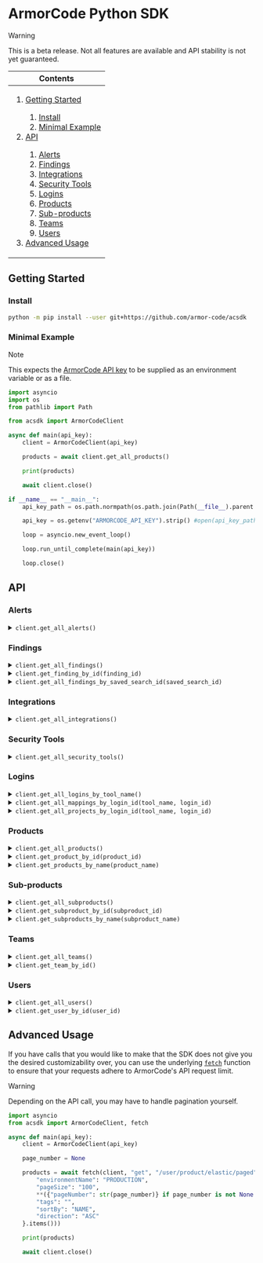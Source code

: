 <!-- <img height="128px" width="128px" align="right" /> -->

# ArmorCode Python SDK

> [!WARNING]
> This is a beta release. Not all features are available and API stability is not yet guaranteed.

<table>
	<thead>
		<tr>
			<th align="center"><strong>Contents</strong></th>
		</tr>
	</thead>
	<tbody>
		<tr>
			<td>
				<ol>
					<li><a href="#getting-started">Getting Started</a></li>
					<ol>
						<li><a href="#install">Install</a></li>
						<li><a href="#minimal-example">Minimal Example</a></li>
					</ol>
					<li><a href="#api">API</a></li>
					<ol>
						<li><a href="#alerts">Alerts</a></li>
						<li><a href="#findings">Findings</a></li>
						<li><a href="#integrations">Integrations</a></li>
						<li><a href="#security-tools">Security Tools</a></li>
						<li><a href="#logins">Logins</a></li>
						<li><a href="#products">Products</a></li>
						<li><a href="#sub-products">Sub-products</a></li>
						<li><a href="#teams">Teams</a></li>
						<li><a href="#users">Users</a></li>
					</ol>
					<li><a href="#advanced-usage">Advanced Usage</a></li>
				</ol>
			</td>
		</tr>
	</tbody>
</table>


## Getting Started

### Install

```sh
python -m pip install --user git+https://github.com/armor-code/acsdk
```

### Minimal Example

> [!Note]
> This expects the [ArmorCode API key](https://support.armorcode.com/hc/en-us/articles/19447589108499-Generating-ArmorCode-API-Key) to be supplied as an environment variable or as a file.

```python
import asyncio
import os
from pathlib import Path

from acsdk import ArmorCodeClient

async def main(api_key):
    client = ArmorCodeClient(api_key)

    products = await client.get_all_products()

    print(products)

    await client.close()

if __name__ == "__main__":
    api_key_path = os.path.normpath(os.path.join(Path(__file__).parent.absolute(), "ArmorCode_API_key.txt"))

    api_key = os.getenv("ARMORCODE_API_KEY").strip() #open(api_key_path, "r").read().strip()

    loop = asyncio.new_event_loop()

    loop.run_until_complete(main(api_key))

    loop.close()
```

## API

### Alerts

<details><summary><code>client.get_all_alerts()</code></summary>

#### Example:

<table>
	<tbody>
		<tr>
			<th width="441"><strong>Python</strong></td>
			<th width="441"><strong>REST</strong></td>
		</tr>
		<tr>
			<td>

```python
alerts = await client.get_all_alerts()
```
</td>
			<td>

```http
GET https://app.armorcode.com/api/alerts
    ?severity=CRITICAL,HIGH
    &page=0
    &size=10
    &sort=createdAt,desc
```
</td>
		</tr>
	</tbody>
</table>

#### Response:

```json
{
    "content": [
        {
            "id": "A-1",
            "severity": "MEDIUM",
            "status": "OPEN",
            "armorcodeTicketId": "null",
            "ticketUrl": null,
            "title": "1 new GITLAB repository synced for installation 11214",
            "description": "1 new GITLAB repository synced for installation 11214",
            "product": {
                "id": null,
                "name": null
            },
            "subProduct": {
                "id": null,
                "name": null
            },
            "environment": {
                "id": null,
                "name": null
            },
            "createdAt": 1718025431642,
            "updatedAt": 1718025431642,
            "assignee": {
                "id": null,
                "name": null
            },
            "sourceName": "GIT_NEW_REPO_SYNCED",
            "notificationId": null,
            "state": "UNREAD",
            "payload": "{\"installationName\":\"INSTALLATION_NAME\",\"loginId\":11214,\"installationId\":11214,\"toolName\":\"GITLAB\"}",
            "category": "Integration"
        }
    ],
    "pageable": {
        "pageNumber": 0,
        "pageSize": 100,
        "sort": {
            "empty": false,
            "sorted": true,
            "unsorted": false
        },
        "offset": 0,
        "paged": true,
        "unpaged": false
    },
    "last": true,
    "totalElements": 1,
    "totalPages": 1,
    "first": true,
    "size": 100,
    "number": 0,
    "sort": {
        "empty": false,
        "sorted": true,
        "unsorted": false
    },
    "numberOfElements": 1,
    "empty": false
}
```

</details>

### Findings

<details><summary><code>client.get_all_findings()</code></summary>

#### Example:

<table>
	<tbody>
		<tr>
			<th width="441"><strong>Python</strong></td>
			<th width="441"><strong>REST</strong></td>
		</tr>
		<tr>
			<td>

```python
findings = await client.get_all_findings()
```
</td>
			<td>

```http
POST https://app.armorcode.com/user/findings/
Content-Type: application/json

{
    "filters": {},
    "ignoreDuplicate": true,
    "ignoreMitigated": null,
    "sort": "",
    "sortColumns": [],
    "ticketStatusRequired": true,
    "page": 0,
    "size": 100
}
```
</td>
		</tr>
	</tbody>
</table>

#### Response:

```json
{
    "content": [
        {
            "ruleId": [
                "1.327",
                "1.20"
            ],
            "mitigation": "Patched version: 4.2.2",
            "impact": null,
            "stepsToReproduce": null,
            "description": "Versions 4.2.1 and earlier of `jsonwebtoken` are affected by a verification bypass vulnerability. This is a result of weak validation of the JWT algorithm type, occuring when an attacker is allowed to arbitrarily specify the JWT algorithm.\n\n\n\n\n## Recommendation\n\nUpdate to version 4.2.2 or later.\n\n ### References: \n- https://nvd.nist.gov/vuln/detail/CVE-2015-9235\n- https://github.com/auth0/node-jsonwebtoken/commit/1bb584bc382295eeb7ee8c4452a673a77a68b687\n- https://auth0.com/blog/2015/03/31/critical-vulnerabilities-in-json-web-token-libraries/\n- https://github.com/advisories/GHSA-c7hr-j4mj-j2w6\n- https://www.npmjs.com/advisories/17\n- https://www.timmclean.net/2015/02/25/jwt-alg-none.html",
            "source": "Dependabot",
            "severity": "CRITICAL",
            "armorcodeCategory": "Secrets",
            "findingCategory": "Vulnerability",
            "category": "Vulnerability",
            "status": "OPEN",
            "productStatus": "Active",
            "subProductStatuses": "Active",
            "id": 659573042,
            "tid": 161,
            "policy": null,
            "lastUpdated": 1717526668000,
            "createdAt": 1715361339000,
            "externalMappings": {},
            "title": "jsonwebtoken : = 0.4.0 - Verification Bypass in jsonwebtoken",
            "armorcodeTicket": [],
            "toolSeverity": "CRITICAL",
            "cwe": [
                "20"
            ],
            "cve": [
                "CVE-2015-9235"
            ],
            "product": {
                "id": 158036,
                "name": "PRODUCT_NAME"
            },
            "subProduct": {
                "id": 346991,
                "name": "SUBPRODUCT_NAME"
            },
            "environment": {
                "id": 679687,
                "name": "Production"
            },
            "securityOwner": {
                "id": null,
                "name": null
            },
            "owner": {
                "id": null,
                "name": null
            },
            "developer": "bjenkins-armorcode@gmail.com",
            "developerName": "Brian Jenkins",
            "toolId": "RVA_kwDOLpS_Gc8AAAABR2PYgQ",
            "filePath": "package.json",
            "url": "https://github.com/bjenkins-armorcode/juice-shop/security/dependabot/1",
            "lineNumber": null,
            "mitigated": false,
            "scan": 19280155,
            "scanType": [
                "SCA"
            ],
            "analysisType": "STATIC",
            "similarFindings": null,
            "additionalDetails": {
                "COMMIT_MESSAGE": "Import juice-shop",
                "FIXED_BY_DEVELOPER_EMAIL": "bjenkins-armorcode@gmail.com",
                "isCISAKEV": false,
                "FIXED_COMMIT_MESSAGE": "Import juice-shop",
                "cvssVectorV2": "CVSS:3.0/AV:N/AC:L/PR:N/UI:N/S:U/C:H/I:H/A:H",
                "COMMIT_URL": "https://github.com/bjenkins-armorcode/juice-shop/commit/71513add1e6e56dc66395fdc7f405e7eb8953d31",
                "cvssVectorV3": "CVSS:3.0/AV:N/AC:L/PR:N/UI:N/S:U/C:H/I:H/A:H",
                "epssScore": 0.75142,
                "repositoryName": "bjenkins-armorcode/juice-shop",
                "FIXED_COMMIT_URL": "https://github.com/bjenkins-armorcode/juice-shop/commit/71513add1e6e56dc66395fdc7f405e7eb8953d31",
                "componentFixVersions": "4.2.2",
                "repositoryUrl": "https://github.com/bjenkins-armorcode/juice-shop",
                "cveUsed": "CVE-2015-9235",
                "aeName": "Production",
                "exploited": false,
                "FIXED_BY_DEVELOPER_NAME": "Brian Jenkins",
                "dateSource": "tool",
                "scanType": "SCA",
                "toolFindingStatus": "OPEN",
                "category": "Vulnerability",
                "aatiScore": 8.04,
                "toolStatusOriginal": "OPEN",
                "cvePublishedDate": 1527625740000,
                "cveLastModifiedVulDate": 1570662900000
            },
            "slaBreached": true,
            "unsupressTime": null,
            "componentName": "jsonwebtoken",
            "componentVersion": "= 0.4.0",
            "slaDueDate": 1715019036000,
            "triageDueDate": 1714587036000,
            "remediationDueDate": null,
            "underReview": null,
            "proposedData": null,
            "tagsMetaMap": {
                "SUBPRODUCT": []
            },
            "team": {
                "id": null,
                "name": null
            },
            "tags": [],
            "foundOn": 1714414236000,
            "foundOnDate": 1714414236000,
            "baseScore": 9.8,
            "impactScore": 5.9,
            "exploitabilityScore": 3.9,
            "publishedDate": 1527625740000,
            "lastModifiedDate": 1570662900000,
            "issueResolved": null,
            "toolFindingStatus": "OPEN",
            "toolStatusOriginal": null,
            "cvssVector": "CVSS:3.0/AV:N/AC:L/PR:N/UI:N/S:U/C:H/I:H/A:H",
            "newUrl": null,
            "findingScore": 5.1,
            "riskScore": null,
            "armorcodeProjects": null,
            "vendor": null,
            "subProductVersion": null,
            "productVersion": null,
            "mitigatedAt": null,
            "lastTriagedDate": null,
            "lastConfirmDate": null,
            "lastFalsePositiveDate": null,
            "lastOpenDate": 1715361339930,
            "lastAcceptRiskDate": null,
            "lastSuppressDate": null,
            "lastSeenDate": 1715299200000,
            "lastTriagedDateTime": null,
            "lastConfirmDateTime": null,
            "lastFalsePositiveDateTime": null,
            "lastOpenDateTime": 1715361339000,
            "lastAcceptRiskDateTime": null,
            "lastSuppressDateTime": null,
            "lastControlledDateTime": null,
            "lastInProgressDateTime": null,
            "lastTriageDateTime": null,
            "indirectExportFields": null,
            "assetScore": null,
            "comments": null,
            "history": null,
            "exploitMetaInfo": null,
            "attachments": null,
            "tagsUsedForAssetScore": [],
            "versionFindingsCount": null,
            "correlatedFindingsCount": null,
            "vmHostIpAddresses": null,
            "riskRegisters": null,
            "ctiScore": null,
            "cwesStrings": [
                "CWE-20"
            ],
            "assessment": []
        }
    ],
    "pageable": {
        "pageNumber": 0,
        "pageSize": 100,
        "sort": {
            "sorted": true,
            "empty": false,
            "unsorted": false
        },
        "offset": 0,
        "paged": true,
        "unpaged": false
    },
    "last": false,
    "totalElements": 1,
    "totalPages": 1,
    "first": true,
    "size": 100,
    "number": 0,
    "sort": {
        "sorted": true,
        "empty": false,
        "unsorted": false
    },
    "numberOfElements": 1,
    "empty": false
}
```

</details>

<details><summary><code>client.get_finding_by_id(finding_id)</code></summary>

#### Example:

<table>
	<tbody>
		<tr>
			<th width="441"><strong>Python</strong></td>
			<th width="441"><strong>REST</strong></td>
		</tr>
		<tr>
			<td>

```python
finding = await client.get_finding_by_id(finding_id)
```
</td>
			<td>

```http
GET https://app.armorcode.com/user/findings/{{finding_id}}
```
</td>
		</tr>
	</tbody>
</table>

#### Response:

```json
{
    "ruleId": [
        "1.327",
        "1.20"
    ],
    "mitigation": "Patched version: 4.2.2",
    "impact": null,
    "stepsToReproduce": null,
    "description": "Versions 4.2.1 and earlier of `jsonwebtoken` are affected by a verification bypass vulnerability. This is a result of weak validation of the JWT algorithm type, occuring when an attacker is allowed to arbitrarily specify the JWT algorithm.\n\n\n\n\n## Recommendation\n\nUpdate to version 4.2.2 or later.\n\n ### References: \n- https://nvd.nist.gov/vuln/detail/CVE-2015-9235\n- https://github.com/auth0/node-jsonwebtoken/commit/1bb584bc382295eeb7ee8c4452a673a77a68b687\n- https://auth0.com/blog/2015/03/31/critical-vulnerabilities-in-json-web-token-libraries/\n- https://github.com/advisories/GHSA-c7hr-j4mj-j2w6\n- https://www.npmjs.com/advisories/17\n- https://www.timmclean.net/2015/02/25/jwt-alg-none.html",
    "source": "Dependabot",
    "severity": "CRITICAL",
    "armorcodeCategory": "Secrets",
    "findingCategory": "Vulnerability",
    "category": "Vulnerability",
    "status": "OPEN",
    "productStatus": "Active",
    "subProductStatuses": "Active",
    "id": 659573042,
    "tid": 161,
    "policy": null,
    "lastUpdated": 1717526668000,
    "createdAt": 1715361339000,
    "externalMappings": {},
    "title": "jsonwebtoken : = 0.4.0 - Verification Bypass in jsonwebtoken",
    "armorcodeTicket": [],
    "toolSeverity": "CRITICAL",
    "cwe": [
        "20"
    ],
    "cve": [
        "CVE-2015-9235"
    ],
    "product": {
        "id": 158036,
        "name": "PRODUCT_NAME"
    },
    "subProduct": {
        "id": 346991,
        "name": "SUBPRODUCT_NAME"
    },
    "environment": {
        "id": 679687,
        "name": "Production"
    },
    "securityOwner": {
        "id": null,
        "name": null
    },
    "owner": {
        "id": null,
        "name": null
    },
    "developer": "bjenkins-armorcode@gmail.com",
    "developerName": "Brian Jenkins",
    "toolId": "RVA_kwDOLpS_Gc8AAAABR2PYgQ",
    "filePath": "package.json",
    "url": "https://github.com/bjenkins-armorcode/juice-shop/security/dependabot/1",
    "lineNumber": null,
    "mitigated": false,
    "scan": 19280155,
    "scanType": [
        "SCA"
    ],
    "analysisType": "STATIC",
    "similarFindings": null,
    "additionalDetails": {
        "COMMIT_MESSAGE": "Import juice-shop",
        "FIXED_BY_DEVELOPER_EMAIL": "bjenkins-armorcode@gmail.com",
        "isCISAKEV": false,
        "FIXED_COMMIT_MESSAGE": "Import juice-shop",
        "cvssVectorV2": "CVSS:3.0/AV:N/AC:L/PR:N/UI:N/S:U/C:H/I:H/A:H",
        "COMMIT_URL": "https://github.com/bjenkins-armorcode/juice-shop/commit/71513add1e6e56dc66395fdc7f405e7eb8953d31",
        "cvssVectorV3": "CVSS:3.0/AV:N/AC:L/PR:N/UI:N/S:U/C:H/I:H/A:H",
        "epssScore": 0.75142,
        "repositoryName": "bjenkins-armorcode/juice-shop",
        "FIXED_COMMIT_URL": "https://github.com/bjenkins-armorcode/juice-shop/commit/71513add1e6e56dc66395fdc7f405e7eb8953d31",
        "componentFixVersions": "4.2.2",
        "repositoryUrl": "https://github.com/bjenkins-armorcode/juice-shop",
        "cveUsed": "CVE-2015-9235",
        "aeName": "Production",
        "exploited": false,
        "FIXED_BY_DEVELOPER_NAME": "Brian Jenkins",
        "dateSource": "tool",
        "scanType": "SCA",
        "toolFindingStatus": "OPEN",
        "category": "Vulnerability",
        "aatiScore": 8.04,
        "toolStatusOriginal": "OPEN",
        "cvePublishedDate": 1527625740000,
        "cveLastModifiedVulDate": 1570662900000
    },
    "slaBreached": true,
    "unsupressTime": null,
    "componentName": "jsonwebtoken",
    "componentVersion": "= 0.4.0",
    "slaDueDate": 1715019036000,
    "triageDueDate": 1714587036000,
    "remediationDueDate": null,
    "underReview": null,
    "proposedData": null,
    "tagsMetaMap": {
        "SUBPRODUCT": []
    },
    "team": {
        "id": null,
        "name": null
    },
    "tags": [],
    "foundOn": 1714414236000,
    "foundOnDate": 1714414236000,
    "baseScore": 9.8,
    "impactScore": 5.9,
    "exploitabilityScore": 3.9,
    "publishedDate": 1527625740000,
    "lastModifiedDate": 1570662900000,
    "issueResolved": null,
    "toolFindingStatus": "OPEN",
    "toolStatusOriginal": null,
    "cvssVector": "CVSS:3.0/AV:N/AC:L/PR:N/UI:N/S:U/C:H/I:H/A:H",
    "newUrl": null,
    "findingScore": 5.1,
    "riskScore": null,
    "armorcodeProjects": null,
    "vendor": null,
    "subProductVersion": null,
    "productVersion": null,
    "mitigatedAt": null,
    "lastTriagedDate": null,
    "lastConfirmDate": null,
    "lastFalsePositiveDate": null,
    "lastOpenDate": 1715361339930,
    "lastAcceptRiskDate": null,
    "lastSuppressDate": null,
    "lastSeenDate": 1715299200000,
    "lastTriagedDateTime": null,
    "lastConfirmDateTime": null,
    "lastFalsePositiveDateTime": null,
    "lastOpenDateTime": 1715361339000,
    "lastAcceptRiskDateTime": null,
    "lastSuppressDateTime": null,
    "lastControlledDateTime": null,
    "lastInProgressDateTime": null,
    "lastTriageDateTime": null,
    "indirectExportFields": null,
    "assetScore": null,
    "comments": null,
    "history": null,
    "exploitMetaInfo": null,
    "attachments": null,
    "tagsUsedForAssetScore": [],
    "versionFindingsCount": null,
    "correlatedFindingsCount": null,
    "vmHostIpAddresses": null,
    "riskRegisters": null,
    "ctiScore": null,
    "cwesStrings": [
        "CWE-20"
    ],
    "assessment": []
}
```

</details>

<!--  -->

<details><summary><code>client.get_all_findings_by_saved_search_id(saved_search_id)</code></summary>

#### Example:

<table>
	<tbody>
		<tr>
			<th width="441"><strong>Python</strong></td>
			<th width="441"><strong>REST</strong></td>
		</tr>
		<tr>
			<td>

```python
findings = await client.get_all_findings_by_saved_search_id(saved_search_id)
```
</td>
			<td>

```http
GET https://app.armorcode.com/user/findings/saved-search/{{saved_search_id}}
    ?page=0
    &size=100
```
</td>
		</tr>
	</tbody>
</table>

#### Response:

```json
{
    "content": [
        {
            "ruleId": [
                "1.327",
                "1.20"
            ],
            "mitigation": "Patched version: 4.2.2",
            "impact": null,
            "stepsToReproduce": null,
            "description": "Versions 4.2.1 and earlier of `jsonwebtoken` are affected by a verification bypass vulnerability. This is a result of weak validation of the JWT algorithm type, occuring when an attacker is allowed to arbitrarily specify the JWT algorithm.\n\n\n\n\n## Recommendation\n\nUpdate to version 4.2.2 or later.\n\n ### References: \n- https://nvd.nist.gov/vuln/detail/CVE-2015-9235\n- https://github.com/auth0/node-jsonwebtoken/commit/1bb584bc382295eeb7ee8c4452a673a77a68b687\n- https://auth0.com/blog/2015/03/31/critical-vulnerabilities-in-json-web-token-libraries/\n- https://github.com/advisories/GHSA-c7hr-j4mj-j2w6\n- https://www.npmjs.com/advisories/17\n- https://www.timmclean.net/2015/02/25/jwt-alg-none.html",
            "source": "Dependabot",
            "severity": "CRITICAL",
            "armorcodeCategory": "Secrets",
            "findingCategory": "Vulnerability",
            "category": "Vulnerability",
            "status": "OPEN",
            "productStatus": "Active",
            "subProductStatuses": "Active",
            "id": 659573042,
            "tid": 161,
            "policy": null,
            "lastUpdated": 1717526668000,
            "createdAt": 1715361339000,
            "externalMappings": {},
            "title": "jsonwebtoken : = 0.4.0 - Verification Bypass in jsonwebtoken",
            "armorcodeTicket": [],
            "toolSeverity": "CRITICAL",
            "cwe": [
                "20"
            ],
            "cve": [
                "CVE-2015-9235"
            ],
            "product": {
                "id": 158036,
                "name": "PRODUCT_NAME"
            },
            "subProduct": {
                "id": 346991,
                "name": "SUBPRODUCT_NAME"
            },
            "environment": {
                "id": 679687,
                "name": "Production"
            },
            "securityOwner": {
                "id": null,
                "name": null
            },
            "owner": {
                "id": null,
                "name": null
            },
            "developer": "bjenkins-armorcode@gmail.com",
            "developerName": "Brian Jenkins",
            "toolId": "RVA_kwDOLpS_Gc8AAAABR2PYgQ",
            "filePath": "package.json",
            "url": "https://github.com/bjenkins-armorcode/juice-shop/security/dependabot/1",
            "lineNumber": null,
            "mitigated": false,
            "scan": 19280155,
            "scanType": [
                "SCA"
            ],
            "analysisType": "STATIC",
            "similarFindings": null,
            "additionalDetails": {
                "COMMIT_MESSAGE": "Import juice-shop",
                "FIXED_BY_DEVELOPER_EMAIL": "bjenkins-armorcode@gmail.com",
                "isCISAKEV": false,
                "FIXED_COMMIT_MESSAGE": "Import juice-shop",
                "cvssVectorV2": "CVSS:3.0/AV:N/AC:L/PR:N/UI:N/S:U/C:H/I:H/A:H",
                "COMMIT_URL": "https://github.com/bjenkins-armorcode/juice-shop/commit/71513add1e6e56dc66395fdc7f405e7eb8953d31",
                "cvssVectorV3": "CVSS:3.0/AV:N/AC:L/PR:N/UI:N/S:U/C:H/I:H/A:H",
                "epssScore": 0.75142,
                "repositoryName": "bjenkins-armorcode/juice-shop",
                "FIXED_COMMIT_URL": "https://github.com/bjenkins-armorcode/juice-shop/commit/71513add1e6e56dc66395fdc7f405e7eb8953d31",
                "componentFixVersions": "4.2.2",
                "repositoryUrl": "https://github.com/bjenkins-armorcode/juice-shop",
                "cveUsed": "CVE-2015-9235",
                "aeName": "Production",
                "exploited": false,
                "FIXED_BY_DEVELOPER_NAME": "Brian Jenkins",
                "dateSource": "tool",
                "scanType": "SCA",
                "toolFindingStatus": "OPEN",
                "category": "Vulnerability",
                "aatiScore": 8.04,
                "toolStatusOriginal": "OPEN",
                "cvePublishedDate": 1527625740000,
                "cveLastModifiedVulDate": 1570662900000
            },
            "slaBreached": true,
            "unsupressTime": null,
            "componentName": "jsonwebtoken",
            "componentVersion": "= 0.4.0",
            "slaDueDate": 1715019036000,
            "triageDueDate": 1714587036000,
            "remediationDueDate": null,
            "underReview": null,
            "proposedData": null,
            "tagsMetaMap": {
                "SUBPRODUCT": []
            },
            "team": {
                "id": null,
                "name": null
            },
            "tags": [],
            "foundOn": 1714414236000,
            "foundOnDate": 1714414236000,
            "baseScore": 9.8,
            "impactScore": 5.9,
            "exploitabilityScore": 3.9,
            "publishedDate": 1527625740000,
            "lastModifiedDate": 1570662900000,
            "issueResolved": null,
            "toolFindingStatus": "OPEN",
            "toolStatusOriginal": null,
            "cvssVector": "CVSS:3.0/AV:N/AC:L/PR:N/UI:N/S:U/C:H/I:H/A:H",
            "newUrl": null,
            "findingScore": 5.1,
            "riskScore": null,
            "armorcodeProjects": null,
            "vendor": null,
            "subProductVersion": null,
            "productVersion": null,
            "mitigatedAt": null,
            "lastTriagedDate": null,
            "lastConfirmDate": null,
            "lastFalsePositiveDate": null,
            "lastOpenDate": 1715361339930,
            "lastAcceptRiskDate": null,
            "lastSuppressDate": null,
            "lastSeenDate": 1715299200000,
            "lastTriagedDateTime": null,
            "lastConfirmDateTime": null,
            "lastFalsePositiveDateTime": null,
            "lastOpenDateTime": 1715361339000,
            "lastAcceptRiskDateTime": null,
            "lastSuppressDateTime": null,
            "lastControlledDateTime": null,
            "lastInProgressDateTime": null,
            "lastTriageDateTime": null,
            "indirectExportFields": null,
            "assetScore": null,
            "comments": null,
            "history": null,
            "exploitMetaInfo": null,
            "attachments": null,
            "tagsUsedForAssetScore": [],
            "versionFindingsCount": null,
            "correlatedFindingsCount": null,
            "vmHostIpAddresses": null,
            "riskRegisters": null,
            "ctiScore": null,
            "cwesStrings": [
                "CWE-20"
            ],
            "assessment": []
        }
    ],
    "pageable": {
        "pageNumber": 0,
        "pageSize": 100,
        "sort": {
            "sorted": true,
            "empty": false,
            "unsorted": false
        },
        "offset": 0,
        "paged": true,
        "unpaged": false
    },
    "last": false,
    "totalElements": 1,
    "totalPages": 1,
    "first": true,
    "size": 100,
    "number": 0,
    "sort": {
        "sorted": true,
        "empty": false,
        "unsorted": false
    },
    "numberOfElements": 1,
    "empty": false
}
```

</details>


### Integrations

<details><summary><code>client.get_all_integrations()</code></summary>

#### Example:

<table>
	<tbody>
		<tr>
			<th width="441"><strong>Python</strong></td>
			<th width="441"><strong>REST</strong></td>
		</tr>
		<tr>
			<td>

```python
integrations = await client.get_all_integrations()
```
</td>
			<td>

```http
GET /user/tools/integration-tools/status
```
</td>
		</tr>
	</tbody>
</table>

#### Response:

```json
[
    {
        "toolName": "APIKEY",
        "toolType": "INTEGRATION",
        "toolId": "APIKEY",
        "configurationStatus": "ACTIVE",
        "integrations": 1,
        "operationalStatus": "ACTIVE",
        "scanStatus": null,
        "executionDate": 1717766692000,
        "version": null,
        "isAuditEnabled": false,
        "businessUnitId": null,
        "tenant": null,
        "productId": null,
        "subProductId": null,
        "isShareable": null,
        "operationalStatusMessage": null,
        "activeCount": 1,
        "inactiveCount": 0,
        "configErrorCount": 0
    }
]
```

</details>

### Security Tools

<details><summary><code>client.get_all_security_tools()</code></summary>

#### Example:

<table>
	<tbody>
		<tr>
			<th width="441"><strong>Python</strong></td>
			<th width="441"><strong>REST</strong></td>
		</tr>
		<tr>
			<td>

```python
security_tools = await client.get_all_security_tools()
```
</td>
			<td>

```http
GET https://app.armorcode.com/user/tools/appsec-tools/status
```
</td>
		</tr>
	</tbody>
</table>

#### Response:

```json
[
    {
        "toolName": "Snyk",
        "toolType": "SCA/SAST/Container Security/IaC",
        "toolId": "SNYK",
        "configurationStatus": "ACTIVE",
        "integrations": 1,
        "operationalStatus": "ACTIVE",
        "scanStatus": null,
        "executionDate": 1721911072000,
        "version": [],
        "isAuditEnabled": true,
        "businessUnitId": null,
        "tenant": null,
        "productId": null,
        "subProductId": null,
        "isShareable": true,
        "operationalStatusMessage": "",
        "activeCount": 1,
        "inactiveCount": 0,
        "configErrorCount": 0
    }
]
```

</details>

### Logins

<details><summary><code>client.get_all_logins_by_tool_name()</code></summary>

#### Example:

<table>
	<tbody>
		<tr>
			<th width="441"><strong>Python</strong></td>
			<th width="441"><strong>REST</strong></td>
		</tr>
		<tr>
			<td>

```python
logins = await client.get_all_logins_by_tool_name(tool_name)
```
</td>
			<td>

```http
GET /user/tools/generic/login_details/{{tool_name}}
```
</td>
		</tr>
	</tbody>
</table>

#### Response:

```json
{
    "configurations": [
        {
            "name": "CONFIGURATION_NAME",
            "shareable": false,
            "id": 51704,
            "total_configurations": 1,
            "status": "ENABLED",
            "apiEndpoint": "https://api.snyk.io/",
            "bot_id": null,
            "expires_in": null,
            "refresh_expires_in": null,
            "scope": null,
            "token_type": null
        }
    ]
}
```

</details>

<details><summary><code>client.get_all_mappings_by_login_id(tool_name, login_id)</code></summary>

#### Example:

<table>
	<tbody>
		<tr>
			<th width="441"><strong>Python</strong></td>
			<th width="441"><strong>REST</strong></td>
		</tr>
		<tr>
			<td>

```python
mappings = await client.get_all_mappings_by_login_id(tool_name, login_id)
```
</td>
			<td>

```http
POST /user/tools/generic/configurations/{{toolName}}
Content-Type: application/json

{
    "size": 10,
    "sort": "createdAt,desc",
    "sortOrder": "desc",
    "sortColumn": "createdAt",
    "filters": {},
    "toolType": "PULL",
    "loginId": {{loginId}},
    "toolFilters": {}
}
```
</td>
		</tr>
	</tbody>
</table>

#### Response:

```json
{
    "configurations": [
        {
            "id": 1120009,
            "tool_name": "Snyk",
            "product_name": "PRODUCT_NAME",
            "product_id": 202687,
            "sub_product_id": 235781,
            "sub_product_name": "SUBPRODUCT_NAME",
            "environment": "Production",
            "suspended": false,
            "operationalStatus": "ACTIVE",
            "lastConnected": 1721911072000,
            "scanStatus": "PASSED",
            "scanLastRun": 1721853107275,
            "scanNextRun": 1721914671989,
            "scanId": 946109,
            "login_id": 51704,
            "lastToolScanDate": 1721853107275,
            "metaDetails": null,
            "lastToolAssessmentDate": null,
            "latestIngestionFailureTime": null,
            "frequency": 2,
            "frequencyUnit": "DAYS",
            "engagementId": null,
            "webhookEnabled": null,
            "displayName": null,
            "exploitMaturity": "",
            "orgId": "75ab4acb-f7b0-4531-9066-4105ac959a82",
            "orgName": "ORGANIZATION_NAME",
            "origin": "",
            "project_type": "project",
            "projectId": "PROJECT_ID",
            "projectName": "PROJECT_NAME",
            "scanType": "",
            "tags": null,
            "targetId": "6b88e0d1-9cdc-4c50-93f2-f3fb2d0e29cd"
        }
    ],
    "totalElements": 1
}
```

</details>

<details><summary><code>client.get_all_projects_by_login_id(tool_name, login_id)</code></summary>

#### Example:

<table>
	<tbody>
		<tr>
			<th width="441"><strong>Python</strong></td>
			<th width="441"><strong>REST</strong></td>
		</tr>
		<tr>
			<td>

```python
projects = await client.get_all_projects_by_login_id(tool_name, login_id)
```
</td>
			<td>

```http
GET /user/tools/generic/configurations/{{toolName}}/project
    ?login_id={{loginId}}
    &page=0

```
</td>
		</tr>
	</tbody>
</table>

#### Response:

```json
{
    "projects": [
        {
            "name": "TheRedHatter/hello-world",
            "id": "TheRedHatter/hello-world",
            "mappedStatus": null,
            "versions": null,
            "projectStatus": null,
            "otherProperties": {
                "orgId": "75ab4acb-f7b0-4531-9066-4105ac959a82",
                "orgName": "ORGANIZATION_NAME",
                "origin": "github",
                "projectStatus": "ACTIVE",
                "references": [
                    "master"
                ],
                "actualProjectId": "ca50e06b-d026-435a-8a9e-f7c123a5199a",
                "targetId": "6b88e0d1-9cdc-4c50-93f2-f3fb2d0e29cd",
                "displayName": "TheRedHatter/hello-world",
                "tags": "{\"snyk.projecttarget\":[\"theredhatter/hello-world\"],\"snyk.origin\":[\"github\"],\"snyk.projectowner\":[\"theredhatter\"],\"snyk.projecttype\":[\"sast\"],\"snyk.orgname\":[\"organization name\"],\"snyk.projectrepourl\":[\"https://github.com/theredhatter/hello-world\"],\"snyk.targetreference\":[\"master\"]}"
            },
            "tags": null
        }
    ],
    "page": 1,
    "total": 1,
    "next": false,
    "isListFromCachedProjects": null,
    "message": null,
    "pageAfter": null
}
```

</details>


### Products

<details><summary><code>client.get_all_products()</code></summary>

#### Example:

<table>
	<tbody>
		<tr>
			<th width="441"><strong>Python</strong></td>
			<th width="441"><strong>REST</strong></td>
		</tr>
		<tr>
			<td>

```python
products = await client.get_all_products()
```
</td>
			<td>

```http
GET https://app.armorcode.com/user/product/elastic/paged
	?environmentName=PRODUCTION
	&pageSize=20
	&pageNumber=0
	&tags=
	&sortBy=NAME
	&direction=ASC
```
</td>
		</tr>
	</tbody>
</table>

#### Response:

```json
{
    "content": [
        {
            "id": "202687",
            "createdAtDate": 1721911006000,
            "updatedAtDate": 1721911006000,
            "createdBy": "bjenkins@armorcode.io",
            "updatedBy": "bjenkins@armorcode.io",
            "isDeleted": false,
            "isPublished": true,
            "updateSource": null,
            "tenant": 295,
            "businessUnitId": 1283,
            "name": "PRODUCT_NAME",
            "type": 1,
            "types": null,
            "description": null,
            "status": "Active",
            "versionNumber": null,
            "category": null,
            "revenueImpact": null,
            "environment": null,
            "classType": "Software only",
            "hostedCloud": null,
            "complianceRequireds": null,
            "userRecords": null,
            "businessOwner": null,
            "businessOwnerName": null,
            "businessOwnerEmail": null,
            "securityOwner": null,
            "securityOwnerName": null,
            "securityOwnerEmail": null,
            "engineeringOwner": null,
            "engineeringOwnerName": null,
            "engineeringOwnerEmail": null,
            "supportOwner": null,
            "supportOwnerName": null,
            "supportOwnerEmail": null,
            "complianceOwner": null,
            "complianceOwnerName": null,
            "complianceOwnerEmail": null,
            "teamId": null,
            "teamName": null,
            "complianceRequired": true,
            "publicCloud": true,
            "internetFacing": true,
            "score": null,
            "risk": null,
            "tier": null,
            "confidentialityRequirement": "Not Defined",
            "confidentiality": "None",
            "availabilityRequirement": "Low",
            "availability": "None",
            "attackingVector": "Network",
            "confidentialityOptions": "",
            "impact": null,
            "likelihood": null,
            "tags": null,
            "slaTemplateId": null,
            "subProductCount": 1,
            "riskCalculationType": null,
            "mostRiskySubProduct": null,
            "artifacts": [],
            "tagList": [],
            "sourceProvidedId": null,
            "riskyFinding": null,
            "unusedRecommendedTools": null,
            "riskCachedProperties": null,
            "deleted": false,
            "published": true
        }
    ],
    "pageable": {
        "pageNumber": 0,
        "pageSize": 100,
        "sort": {
            "empty": false,
            "sorted": true,
            "unsorted": false
        },
        "offset": 0,
        "paged": true,
        "unpaged": false
    },
    "last": true,
    "totalElements": 1,
    "totalPages": 1,
    "first": true,
    "size": 100,
    "number": 0,
    "sort": {
        "empty": false,
        "sorted": true,
        "unsorted": false
    },
    "numberOfElements": 1,
    "empty": false
}
```

</details>

<details><summary><code>client.get_product_by_id(product_id)</code></summary>

#### Example:

<table>
	<tbody>
		<tr>
			<th width="441"><strong>Python</strong></td>
			<th width="441"><strong>REST</strong></td>
		</tr>
		<tr>
			<td>

```python
product = await client.get_product_by_id(product_id)
```
</td>
			<td>

```http
GET /user/product/{{productId}}
```
</td>
		</tr>
	</tbody>
</table>

#### Response:

```json
{
    "id": "202687",
    "createdAtDate": 1721911006000,
    "updatedAtDate": 1721911006000,
    "createdBy": "bjenkins@armorcode.io",
    "updatedBy": "bjenkins@armorcode.io",
    "isDeleted": false,
    "isPublished": true,
    "updateSource": null,
    "tenant": 295,
    "businessUnitId": 1283,
    "name": "PRODUCT_NAME",
    "type": 1,
    "types": null,
    "description": null,
    "status": "Active",
    "versionNumber": null,
    "category": null,
    "revenueImpact": null,
    "environment": null,
    "classType": "Software only",
    "hostedCloud": null,
    "complianceRequireds": null,
    "userRecords": null,
    "businessOwner": null,
    "businessOwnerName": null,
    "businessOwnerEmail": null,
    "securityOwner": null,
    "securityOwnerName": null,
    "securityOwnerEmail": null,
    "engineeringOwner": null,
    "engineeringOwnerName": null,
    "engineeringOwnerEmail": null,
    "supportOwner": null,
    "supportOwnerName": null,
    "supportOwnerEmail": null,
    "complianceOwner": null,
    "complianceOwnerName": null,
    "complianceOwnerEmail": null,
    "teamId": null,
    "teamName": null,
    "complianceRequired": true,
    "publicCloud": true,
    "internetFacing": true,
    "score": null,
    "risk": null,
    "tier": null,
    "confidentialityRequirement": "Not Defined",
    "confidentiality": "None",
    "availabilityRequirement": "Low",
    "availability": "None",
    "attackingVector": "Network",
    "confidentialityOptions": "",
    "impact": null,
    "likelihood": null,
    "tags": null,
    "slaTemplateId": null,
    "subProductCount": 1,
    "riskCalculationType": null,
    "mostRiskySubProduct": null,
    "artifacts": [],
    "tagList": [],
    "sourceProvidedId": null,
    "riskyFinding": null,
    "unusedRecommendedTools": null,
    "riskCachedProperties": null,
    "deleted": false,
    "published": true
}
```

</details>

<details><summary><code>client.get_products_by_name(product_name)</code></summary>

#### Example:

<table>
	<tbody>
		<tr>
			<th width="441"><strong>Python</strong></td>
			<th width="441"><strong>REST</strong></td>
		</tr>
		<tr>
			<td>

```python
products = await client.get_products_by_name(product_name)
```
</td>
			<td>

```http
N/A
```
</td>
		</tr>
	</tbody>
</table>

#### Response:

```json
[
    {
        "id": "202687",
        "createdAtDate": 1721911006000,
        "updatedAtDate": 1721911006000,
        "createdBy": "bjenkins@armorcode.io",
        "updatedBy": "bjenkins@armorcode.io",
        "isDeleted": false,
        "isPublished": true,
        "updateSource": null,
        "tenant": 295,
        "businessUnitId": 1283,
        "name": "PRODUCT_NAME",
        "type": 1,
        "types": null,
        "description": null,
        "status": "Active",
        "versionNumber": null,
        "category": null,
        "revenueImpact": null,
        "environment": null,
        "classType": "Software only",
        "hostedCloud": null,
        "complianceRequireds": null,
        "userRecords": null,
        "businessOwner": null,
        "businessOwnerName": null,
        "businessOwnerEmail": null,
        "securityOwner": null,
        "securityOwnerName": null,
        "securityOwnerEmail": null,
        "engineeringOwner": null,
        "engineeringOwnerName": null,
        "engineeringOwnerEmail": null,
        "supportOwner": null,
        "supportOwnerName": null,
        "supportOwnerEmail": null,
        "complianceOwner": null,
        "complianceOwnerName": null,
        "complianceOwnerEmail": null,
        "teamId": null,
        "teamName": null,
        "complianceRequired": true,
        "publicCloud": true,
        "internetFacing": true,
        "score": null,
        "risk": null,
        "tier": null,
        "confidentialityRequirement": "Not Defined",
        "confidentiality": "None",
        "availabilityRequirement": "Low",
        "availability": "None",
        "attackingVector": "Network",
        "confidentialityOptions": "",
        "impact": null,
        "likelihood": null,
        "tags": null,
        "slaTemplateId": null,
        "subProductCount": 1,
        "riskCalculationType": null,
        "mostRiskySubProduct": null,
        "artifacts": [],
        "tagList": [],
        "sourceProvidedId": null,
        "riskyFinding": null,
        "unusedRecommendedTools": null,
        "riskCachedProperties": null,
        "deleted": false,
        "published": true
    }
]
```

</details>


### Sub-products

<details><summary><code>client.get_all_subproducts()</code></summary>

#### Example:

<table>
	<tbody>
		<tr>
			<th width="441"><strong>Python</strong></td>
			<th width="441"><strong>REST</strong></td>
		</tr>
		<tr>
			<td>

```python
subproducts = await client.get_all_subproducts()
```
</td>
			<td>

```http
GET /user/sub-product/elastic
    ?environmentName=PRODUCTION
    &pageSize=20
    &pageNumber=0
    &tags=
    &sortBy=NAME
    &direction=ASC
```
</td>
		</tr>
	</tbody>
</table>

#### Response:

```json
{
    "content": [
        {
            "id": "235781",
            "createdAtDate": 1721911018000,
            "updatedAtDate": 1721911018000,
            "createdBy": "bjenkins@armorcode.io",
            "updatedBy": "bjenkins@armorcode.io",
            "isDeleted": false,
            "isPublished": true,
            "updateSource": null,
            "tenant": 295,
            "businessUnitId": 1283,
            "name": "SUBPRODUCT_NAME",
            "description": null,
            "versionNumber": null,
            "category": null,
            "repoLink": null,
            "repoType": null,
            "technologies": "",
            "programmingLanguage": "",
            "type": null,
            "types": [],
            "origin": null,
            "businessOwner": null,
            "businessOwnerName": null,
            "businessOwnerEmail": null,
            "securityOwner": null,
            "securityOwnerName": null,
            "securityOwnerEmail": null,
            "engineeringOwner": null,
            "engineeringOwnerName": null,
            "engineeringOwnerEmail": null,
            "supportOwner": null,
            "supportOwnerName": null,
            "supportOwnerEmail": null,
            "complianceOwner": null,
            "complianceOwnerName": null,
            "complianceOwnerEmail": null,
            "teamId": null,
            "teamName": null,
            "complianceRequired": false,
            "publicCloud": true,
            "internetFacing": true,
            "parent": 202687,
            "parentName": "PRODUCT_NAME",
            "score": null,
            "risk": null,
            "confidentialityRequirement": "Not Defined",
            "confidentiality": "None",
            "availabilityRequirement": "Low",
            "availability": "None",
            "attackingVector": "Network",
            "confidentialityOptions": "",
            "impact": null,
            "likelihood": null,
            "tags": null,
            "cloneSourceSubProductId": null,
            "cloneSourceSubProductName": null,
            "errorTools": null,
            "inactiveTools": null,
            "notConfiguredTools": null,
            "severity": null,
            "status": "Active",
            "artifacts": [],
            "tagList": [],
            "tagsMetaMap": null,
            "sourceProvidedId": null,
            "tier": null,
            "riskyFinding": null,
            "unusedRecommendedTools": null,
            "riskCachedProperties": null,
            "deleted": false,
            "published": true
        }
    ],
    "pageable": {
        "pageNumber": 0,
        "pageSize": 100,
        "sort": {
            "empty": false,
            "sorted": true,
            "unsorted": false
        },
        "offset": 0,
        "paged": true,
        "unpaged": false
    },
    "last": true,
    "totalElements": 1,
    "totalPages": 1,
    "first": true,
    "size": 100,
    "number": 0,
    "sort": {
        "empty": false,
        "sorted": true,
        "unsorted": false
    },
    "numberOfElements": 1,
    "empty": false
}
```

</details>

<details><summary><code>client.get_subproduct_by_id(subproduct_id)</code></summary>

#### Example:

<table>
	<tbody>
		<tr>
			<th width="441"><strong>Python</strong></td>
			<th width="441"><strong>REST</strong></td>
		</tr>
		<tr>
			<td>

```python
subproduct = await client.get_subproduct_by_id(subproduct_id)
```
</td>
			<td>

```http
GET https://app.armorcode.com/api/sub-product/{{subproductId}}
```
</td>
		</tr>
	</tbody>
</table>

#### Response:

```json
{
    "id": "235781",
    "createdAtDate": 1721911018000,
    "updatedAtDate": 1721911018000,
    "createdBy": "bjenkins@armorcode.io",
    "updatedBy": "bjenkins@armorcode.io",
    "isDeleted": false,
    "isPublished": true,
    "updateSource": null,
    "tenant": 295,
    "businessUnitId": 1283,
    "name": "SUBPRODUCT_NAME",
    "description": null,
    "versionNumber": null,
    "category": null,
    "repoLink": null,
    "repoType": null,
    "technologies": "",
    "programmingLanguage": "",
    "type": null,
    "types": [],
    "origin": null,
    "businessOwner": null,
    "businessOwnerName": null,
    "businessOwnerEmail": null,
    "securityOwner": null,
    "securityOwnerName": null,
    "securityOwnerEmail": null,
    "engineeringOwner": null,
    "engineeringOwnerName": null,
    "engineeringOwnerEmail": null,
    "supportOwner": null,
    "supportOwnerName": null,
    "supportOwnerEmail": null,
    "complianceOwner": null,
    "complianceOwnerName": null,
    "complianceOwnerEmail": null,
    "teamId": null,
    "teamName": null,
    "complianceRequired": false,
    "publicCloud": true,
    "internetFacing": true,
    "parent": 202687,
    "parentName": "PRODUCT_NAME",
    "score": null,
    "risk": null,
    "confidentialityRequirement": "Not Defined",
    "confidentiality": "None",
    "availabilityRequirement": "Low",
    "availability": "None",
    "attackingVector": "Network",
    "confidentialityOptions": "",
    "impact": null,
    "likelihood": null,
    "tags": null,
    "cloneSourceSubProductId": null,
    "cloneSourceSubProductName": null,
    "errorTools": null,
    "inactiveTools": null,
    "notConfiguredTools": null,
    "severity": null,
    "status": "Active",
    "artifacts": [],
    "tagList": [],
    "tagsMetaMap": null,
    "sourceProvidedId": null,
    "tier": null,
    "riskyFinding": null,
    "unusedRecommendedTools": null,
    "riskCachedProperties": null,
    "deleted": false,
    "published": true
}
```

</details>

<details><summary><code>client.get_subproducts_by_name(subproduct_name)</code></summary>

#### Example:

<table>
	<tbody>
		<tr>
			<th width="441"><strong>Python</strong></td>
			<th width="441"><strong>REST</strong></td>
		</tr>
		<tr>
			<td>

```python
subproducts = await client.get_subproducts_by_name(subproduct_name)
```
</td>
			<td>

```http
N/A
```
</td>
		</tr>
	</tbody>
</table>

#### Response:

```json
[
    {
        "id": "235781",
        "createdAtDate": 1721911018000,
        "updatedAtDate": 1721911018000,
        "createdBy": "bjenkins@armorcode.io",
        "updatedBy": "bjenkins@armorcode.io",
        "isDeleted": false,
        "isPublished": true,
        "updateSource": null,
        "tenant": 295,
        "businessUnitId": 1283,
        "name": "SUBPRODUCT_NAME",
        "description": null,
        "versionNumber": null,
        "category": null,
        "repoLink": null,
        "repoType": null,
        "technologies": "",
        "programmingLanguage": "",
        "type": null,
        "types": [],
        "origin": null,
        "businessOwner": null,
        "businessOwnerName": null,
        "businessOwnerEmail": null,
        "securityOwner": null,
        "securityOwnerName": null,
        "securityOwnerEmail": null,
        "engineeringOwner": null,
        "engineeringOwnerName": null,
        "engineeringOwnerEmail": null,
        "supportOwner": null,
        "supportOwnerName": null,
        "supportOwnerEmail": null,
        "complianceOwner": null,
        "complianceOwnerName": null,
        "complianceOwnerEmail": null,
        "teamId": null,
        "teamName": null,
        "complianceRequired": false,
        "publicCloud": true,
        "internetFacing": true,
        "parent": 202687,
        "parentName": "PRODUCT_NAME",
        "score": null,
        "risk": null,
        "confidentialityRequirement": "Not Defined",
        "confidentiality": "None",
        "availabilityRequirement": "Low",
        "availability": "None",
        "attackingVector": "Network",
        "confidentialityOptions": "",
        "impact": null,
        "likelihood": null,
        "tags": null,
        "cloneSourceSubProductId": null,
        "cloneSourceSubProductName": null,
        "errorTools": null,
        "inactiveTools": null,
        "notConfiguredTools": null,
        "severity": null,
        "status": "Active",
        "artifacts": [],
        "tagList": [],
        "tagsMetaMap": null,
        "sourceProvidedId": null,
        "tier": null,
        "riskyFinding": null,
        "unusedRecommendedTools": null,
        "riskCachedProperties": null,
        "deleted": false,
        "published": true
    }
]
```

</details>


### Teams

<details><summary><code>client.get_all_teams()</code></summary>

#### Example:

<table>
	<tbody>
		<tr>
			<th width="441"><strong>Python</strong></td>
			<th width="441"><strong>REST</strong></td>
		</tr>
		<tr>
			<td>

```python
teams = await client.get_all_teams()
```
</td>
			<td>

```http
GET https://app.armorcode.com/api/team/filters
```
</td>
		</tr>
	</tbody>
</table>

#### Response:

```json
{
    "name": [
        {
            "id": 16635,
            "name": "All Armorcode Users"
        }
    ]
}
```

</details>

<details><summary><code>client.get_team_by_id()</code></summary>

#### Example:

<table>
	<tbody>
		<tr>
			<th width="441"><strong>Python</strong></td>
			<th width="441"><strong>REST</strong></td>
		</tr>
		<tr>
			<td>

```python
team = await client.get_team_by_id()
```
</td>
			<td>

```http
GET https://app.armorcode.com/api/team/{{teamId}}
```
</td>
		</tr>
	</tbody>
</table>

#### Response:

```json
{
    "id": 16635,
    "createdAt": 1717766578000,
    "updatedAt": 1717766578000,
    "createdBy": "bjenkins@armorcode.io",
    "updatedBy": "bjenkins@armorcode.io",
    "isDeleted": false,
    "isPublished": true,
    "tenant": 295,
    "name": "All Armorcode Users",
    "description": "Default Team giving users initial access to ArmorCode with the scope of all Organizations. Both the name and scope of access can be configured. The assigned roles of a user added to the Team controls the actions available within the scope.",
    "level": null,
    "properties": [],
    "members": [],
    "lead": null,
    "hasAccess": null,
    "emailAlias": null,
    "slackConfigId": null,
    "msTeamsLoginId": null,
    "msTeamsTeam": null,
    "msTeamsChannel": null,
    "accessOnAllBusinessUnits": true,
    "approvalWorkflow": null,
    "deleted": false,
    "published": true,
    "tags": null,
    "securityOwner": null,
    "complianceOwner": null,
    "engineeringOwner": null,
    "supportOwner": null,
    "businessOwner": null
}
```

</details>

### Users

<details><summary><code>client.get_all_users()</code></summary>

#### Example:

<table>
	<tbody>
		<tr>
			<th width="441"><strong>Python</strong></td>
			<th width="441"><strong>REST</strong></td>
		</tr>
		<tr>
			<td>

```python
users = await client.get_all_users()
```
</td>
			<td>

```http
GET https://app.armorcode.com/user/data/users
```
</td>
		</tr>
	</tbody>
</table>

#### Response:

```json
[
    {
        "userId": 3692,
        "email": "bjenkins@armorcode.io",
        "tenantRole": "ROLE_TENANTADMIN",
        "name": "Brian Jenkins",
        "data": null,
        "canBeModified": true,
        "disableLogin": false,
        "isBasicAuthEnabled": false,
        "lastlogin": 1721910574000,
        "teamInfo": null,
        "defaultBu": null
    }
]
```

</details>

<details><summary><code>client.get_user_by_id(user_id)</code></summary>

#### Example:

<table>
	<tbody>
		<tr>
			<th width="441"><strong>Python</strong></td>
			<th width="441"><strong>REST</strong></td>
		</tr>
		<tr>
			<td>

```python
user = await client.get_user_by_id(user_id)
```
</td>
			<td>

```http
GET https://app.armorcode.com/user/data/users
```
</td>
		</tr>
	</tbody>
</table>

#### Response:

```json
{
    "userId": 3692,
    "email": "bjenkins@armorcode.io",
    "tenantRole": "ROLE_TENANTADMIN",
    "name": "Brian Jenkins",
    "data": null,
    "canBeModified": true,
    "disableLogin": false,
    "isBasicAuthEnabled": false,
    "lastlogin": 1721910574000,
    "teamInfo": null,
    "defaultBu": null
}
```

</details>

## Advanced Usage

If you have calls that you would like to make that the SDK does not give you the desired customizability over, you can use the underlying [`fetch`](/acsdk/util/fetch_without_logging.py) function to ensure that your requests adhere to ArmorCode's API request limit.

> [!WARNING]
> Depending on the API call, you may have to handle pagination yourself.

```python
import asyncio
from acsdk import ArmorCodeClient, fetch

async def main(api_key):
    client = ArmorCodeClient(api_key)

    page_number = None

    products = await fetch(client, "get", "/user/product/elastic/paged", params=list({
        "environmentName": "PRODUCTION",
        "pageSize": "100",
        **({"pageNumber": str(page_number)} if page_number is not None else {}),
        "tags": "",
        "sortBy": "NAME",
        "direction": "ASC"
    }.items()))

    print(products)

    await client.close()
```
